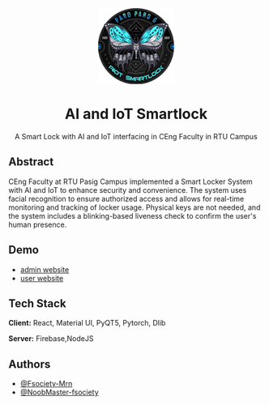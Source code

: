 <p align="center">
 <img width="150" height="150" src="https://github.com/Fsociety-Mrn/AIoT-Smartlock/blob/raspberry/Images/logo192x192.png" alt="Paro Paro G logo">
</p>

<h1 align="center">AI and IoT Smartlock</h1>

<p align="center">
    A Smart Lock with AI and IoT interfacing in CEng Faculty in RTU Campus
</p>

## Abstract

CEng Faculty at RTU Pasig Campus implemented a Smart Locker System with
AI and IoT to enhance security and convenience. The system uses facial
recognition to ensure authorized access and allows for real-time monitoring and
tracking of locker usage. Physical keys are not needed, and the system includes a
blinking-based liveness check to confirm the user's human presence.


## Demo
- [admin website](https://aiot-smartlock.firebaseapp.com/Login)
- [user website](https://user-aiot-smartlocker.web.app/Login)

## Tech Stack

**Client:** React, Material UI, PyQT5, Pytorch, Dlib

**Server:** Firebase,NodeJS


## Authors

- [@Fsociety-Mrn](https://github.com/Fsociety-Mrn)
- [@NoobMaster-fsociety](https://github.com/NoobMaster-fsociety)

